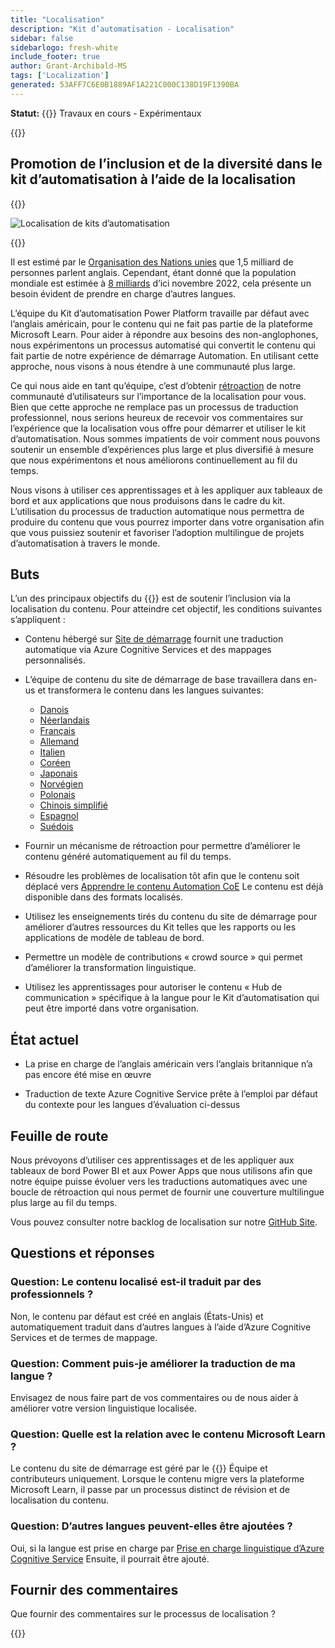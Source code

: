 ```yaml
---
title: "Localisation"
description: "Kit d’automatisation - Localisation"
sidebar: false
sidebarlogo: fresh-white
include_footer: true
author: Grant-Archibald-MS
tags: ['Localization']
generated: 53AFF7C6E0B1889AF1A221C000C138D19F1390BA
---
```


**Statut:** {{<externalImage src="https://github.githubassets.com/images/icons/emoji/unicode/1f6a7.png" size="16x16" text="Construction Icon">}} Travaux en cours - Expérimentaux

{{<toc>}}

## Promotion de l’inclusion et de la diversité dans le kit d’automatisation à l’aide de la localisation

{{<border>}}

![Localisation de kits d’automatisation](/images/automation-kit-localization.png)

{{</border>}}

Il est estimé par le [Organisation des Nations unies](https://hr.un.org/unhq/languages/english) que 1,5 milliard de personnes parlent anglais. Cependant, étant donné que la population mondiale est estimée à [8 milliards](https://www.un.org/en/desa/world-population-reach-8-billion-15-november-2022) d’ici novembre 2022, cela présente un besoin évident de prendre en charge d’autres langues.

L’équipe du Kit d’automatisation Power Platform travaille par défaut avec l’anglais américain, pour le contenu qui ne fait pas partie de la plateforme Microsoft Learn. Pour aider à répondre aux besoins des non-anglophones, nous expérimentons un processus automatisé qui convertit le contenu qui fait partie de notre expérience de démarrage Automation. En utilisant cette approche, nous visons à nous étendre à une communauté plus large.

Ce qui nous aide en tant qu’équipe, c’est d’obtenir [rétroaction](/fr#provide-feedback) de notre communauté d’utilisateurs sur l’importance de la localisation pour vous. Bien que cette approche ne remplace pas un processus de traduction professionnel, nous serions heureux de recevoir vos commentaires sur l’expérience que la localisation vous offre pour démarrer et utiliser le kit d’automatisation. Nous sommes impatients de voir comment nous pouvons soutenir un ensemble d’expériences plus large et plus diversifié à mesure que nous expérimentons et nous améliorons continuellement au fil du temps.

Nous visons à utiliser ces apprentissages et à les appliquer aux tableaux de bord et aux applications que nous produisons dans le cadre du kit. L’utilisation du processus de traduction automatique nous permettra de produire du contenu que vous pourrez importer dans votre organisation afin que vous puissiez soutenir et favoriser l’adoption multilingue de projets d’automatisation à travers le monde.

## Buts

L’un des principaux objectifs du {{<product-name>}} est de soutenir l’inclusion via la localisation du contenu. Pour atteindre cet objectif, les conditions suivantes s’appliquent :

- Contenu hébergé sur [Site de démarrage](https://aka.ms/ak4pp/starter) fournit une traduction automatique via Azure Cognitive Services et des mappages personnalisés.

- L’équipe de contenu du site de démarrage de base travaillera dans en-us et transformera le contenu dans les langues suivantes:

  - [Danois](https://microsoft.github.io/powercat-automation-kit/da/)
  - [Néerlandais](https://microsoft.github.io/powercat-automation-kit/nl/)
  - [Français](https://microsoft.github.io/powercat-automation-kit/fr/)
  - [Allemand](https://microsoft.github.io/powercat-automation-kit/de/) 
  - [Italien](https://microsoft.github.io/powercat-automation-kit/it/)
  - [Coréen](https://microsoft.github.io/powercat-automation-kit/ko/)
  - [Japonais](https://microsoft.github.io/powercat-automation-kit/ja/)
  - [Norvégien](https://microsoft.github.io/powercat-automation-kit/nb/)
  - [Polonais](https://microsoft.github.io/powercat-automation-kit/pl/)
  - [Chinois simplifié](https://microsoft.github.io/powercat-automation-kit/zh-hans)
  - [Espagnol](https://microsoft.github.io/powercat-automation-kit/es/)
  - [Suédois](https://microsoft.github.io/powercat-automation-kit/sv/)

- Fournir un mécanisme de rétroaction pour permettre d’améliorer le contenu généré automatiquement au fil du temps.

- Résoudre les problèmes de localisation tôt afin que le contenu soit déplacé vers [Apprendre le contenu Automation CoE](https://aka.ms/AutomationCoE) Le contenu est déjà disponible dans des formats localisés.

- Utilisez les enseignements tirés du contenu du site de démarrage pour améliorer d’autres ressources du Kit telles que les rapports ou les applications de modèle de tableau de bord.

- Permettre un modèle de contributions « crowd source » qui permet d’améliorer la transformation linguistique.

- Utilisez les apprentissages pour autoriser le contenu « Hub de communication » spécifique à la langue pour le Kit d’automatisation qui peut être importé dans votre organisation.

## État actuel

- La prise en charge de l’anglais américain vers l’anglais britannique n’a pas encore été mise en œuvre

- Traduction de texte Azure Cognitive Service prête à l’emploi par défaut du contexte pour les langues d’évaluation ci-dessus

## Feuille de route

Nous prévoyons d’utiliser ces apprentissages et de les appliquer aux tableaux de bord Power BI et aux Power Apps que nous utilisons afin que notre équipe puisse évoluer vers les traductions automatiques avec une boucle de rétroaction qui nous permet de fournir une couverture multilingue plus large au fil du temps.

Vous pouvez consulter notre backlog de localisation sur notre [GitHub Site](https://github.com/microsoft/powercat-automation-kit/issues?q=is%3Aopen+is%3Aissue+label%3Alocalization).

## Questions et réponses

### **Question:** Le contenu localisé est-il traduit par des professionnels ?

Non, le contenu par défaut est créé en anglais (États-Unis) et automatiquement traduit dans d’autres langues à l’aide d’Azure Cognitive Services et de termes de mappage.

### **Question:** Comment puis-je améliorer la traduction de ma langue ?

Envisagez de nous faire part de vos commentaires ou de nous aider à améliorer votre version linguistique localisée.

### **Question:** Quelle est la relation avec le contenu Microsoft Learn ?

Le contenu du site de démarrage est géré par le {{<product-name>}} Équipe et contributeurs uniquement. Lorsque le contenu migre vers la plateforme Microsoft Learn, il passe par un processus distinct de révision et de localisation du contenu.

### **Question:** D’autres langues peuvent-elles être ajoutées ?

Oui, si la langue est prise en charge par [Prise en charge linguistique d’Azure Cognitive Service](https://learn.microsoft.com/azure/cognitive-services/language-support) Ensuite, il pourrait être ajouté.

## Fournir des commentaires

Que fournir des commentaires sur le processus de localisation ?

{{<questions name="/content/fr/localization.json" completed="Merci d’avoir répondu aux questions" showNavigationButtons="false" locale="fr">}}
